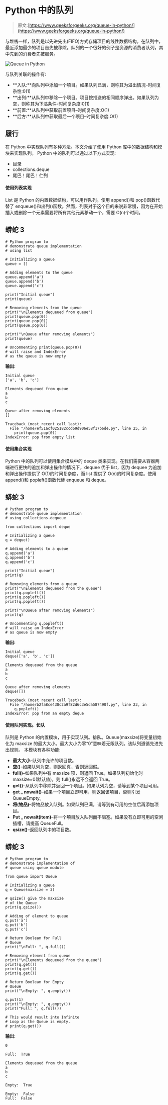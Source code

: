 # Python 中的队列

> 原文:[https://www.geeksforgeeks.org/queue-in-python/](https://www.geeksforgeeks.org/queue-in-python/)

与堆栈一样，队列是以先进先出(FIFO)方式存储项目的线性数据结构。在队列中，最近添加最少的项目首先被移除。队列的一个很好的例子是资源的消费者队列，其中先到的消费者先被服务。

![Queue in Python](img/a3f253b1dbe832f1e2665a79f5b25dc9.png)

与队列关联的操作有:

*   **入队:**向队列中添加一个项目。如果队列已满，则称其为溢出情况–时间复杂性:0(1)
*   **出列:**从队列中移除一个项目。项目按推送的相同顺序弹出。如果队列为空，则称其为下溢条件-时间复杂度:0(1)
*   **前置:**从队列中获取前置项目–时间复杂度:O(1)
*   **后方:**从队列中获取最后一个项目–时间复杂度:O(1)

## 履行

在 Python 中实现队列有多种方法。本文介绍了使用 Python 库中的数据结构和模块来实现队列。
Python 中的队列可以通过以下方式实现:

*   目录
*   collections.deque
*   尾巴！尾巴！伫列

#### 使用列表实现

List 是 Python 的内置数据结构，可以用作队列。使用 append()和 pop()函数代替了 enqueue()和出列()函数。然而，列表对于这个目的来说非常慢，因为在开始插入或删除一个元素需要将所有其他元素移动一个，需要 O(n)个时间。

## 蟒蛇 3

```
# Python program to
# demonstrate queue implementation
# using list

# Initializing a queue
queue = []

# Adding elements to the queue
queue.append('a')
queue.append('b')
queue.append('c')

print("Initial queue")
print(queue)

# Removing elements from the queue
print("\nElements dequeued from queue")
print(queue.pop(0))
print(queue.pop(0))
print(queue.pop(0))

print("\nQueue after removing elements")
print(queue)

# Uncommenting print(queue.pop(0))
# will raise and IndexError
# as the queue is now empty
```

**输出:**

```
Initial queue
['a', 'b', 'c']

Elements dequeued from queue
a
b
c

Queue after removing elements
[]

```

```
Traceback (most recent call last):
  File "/home/ef51acf025182ccd69d906e58f17b6de.py", line 25, in 
    print(queue.pop(0))
IndexError: pop from empty list

```

#### 使用集合实现

Python 中的队列可以使用集合模块中的 deque 类来实现。在我们需要从容器两端进行更快的追加和弹出操作的情况下，dequee 优于 list，因为 dequee 为追加和弹出操作提供了 O(1)的时间复杂度，而 list 提供了 O(n)的时间复杂度。使用 append()和 popleft()函数代替 enqueue 和 deque。

## 蟒蛇 3

```
# Python program to
# demonstrate queue implementation
# using collections.dequeue

from collections import deque

# Initializing a queue
q = deque()

# Adding elements to a queue
q.append('a')
q.append('b')
q.append('c')

print("Initial queue")
print(q)

# Removing elements from a queue
print("\nElements dequeued from the queue")
print(q.popleft())
print(q.popleft())
print(q.popleft())

print("\nQueue after removing elements")
print(q)

# Uncommenting q.popleft()
# will raise an IndexError
# as queue is now empty
```

**输出:**

```
Initial queue
deque(['a', 'b', 'c'])

Elements dequeued from the queue
a
b
c

Queue after removing elements
deque([])

```

```
Traceback (most recent call last):
  File "/home/b2fa8ce438c2a9f82d6c3e5da587490f.py", line 23, in 
    q.popleft()
IndexError: pop from an empty deque

```

#### 使用队列实现。长队

队列是 Python 的内置模块，用于实现队列。排队。Queue(maxsize)将变量初始化为 maxsize 的最大大小。最大大小为零“0”意味着无限队列。该队列遵循先进先出规则。
本模块有各种功能:

*   **最大大小**–队列中允许的项目数。
*   **空()**–如果队列为空，则返回真，否则返回假。
*   **full()**–如果队列中有 maxsize 项，则返回 True。如果队列初始化时 maxsize=0(默认值)，则 full()永远不会返回 True。
*   **get()**–从队列中移除并返回一个项目。如果队列为空，请等到某个项目可用。
*   **get _ nowait()**–如果一个项目立即可用，则返回该项目，否则引发 QueueEmpty。
*   **将(物品)**–将物品放入队列。如果队列已满，请等到有可用的空位后再添加项目。
*   **Put _ nowait(item)**–将一个项目放入队列而不阻塞。如果没有立即可用的空闲插槽，请提高 QueueFull。
*   **qsize()**–返回队列中的项目数。

## 蟒蛇 3

```
# Python program to
# demonstrate implementation of
# queue using queue module

from queue import Queue

# Initializing a queue
q = Queue(maxsize = 3)

# qsize() give the maxsize
# of the Queue
print(q.qsize())

# Adding of element to queue
q.put('a')
q.put('b')
q.put('c')

# Return Boolean for Full
# Queue
print("\nFull: ", q.full())

# Removing element from queue
print("\nElements dequeued from the queue")
print(q.get())
print(q.get())
print(q.get())

# Return Boolean for Empty
# Queue
print("\nEmpty: ", q.empty())

q.put(1)
print("\nEmpty: ", q.empty())
print("Full: ", q.full())

# This would result into Infinite
# Loop as the Queue is empty.
# print(q.get())
```

**输出:**

```
0

Full:  True

Elements dequeued from the queue
a
b
c

Empty:  True

Empty:  False
Full:  False

```